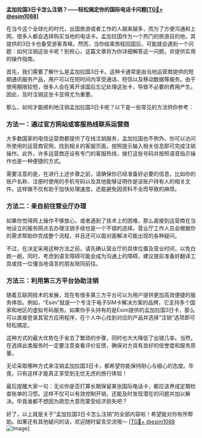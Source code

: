 **孟加拉国3日卡怎么注销？——轻松搞定你的国际电话卡问题[[TG💪+ @esim1088](https://t.me/s/esim1088)]**

在当今这个全球化的时代，出国旅游或者工作的人越来越多，而为了方便沟通和上网，很多人都会选择购买当地的电话卡。孟加拉国作为一个热门的旅游目的地，其提供的3日卡也备受游客青睐。然而，当你结束旅程回国后，可能就会遇到一个问题：如何注销这张卡呢？别担心，这篇文章将为你详细解答这一问题，并提供实用的操作指南。

首先，我们需要了解什么是孟加拉国3日卡。这种卡通常是由当地运营商提供的短期通讯服务产品，用户可以在短时间内享受通话、短信以及移动数据等服务。由于使用期限较短，很多人会在离开该国后忘记处理这张卡，导致不必要的费用产生。因此，及时注销这张卡显得尤为重要。

那么，如何才能顺利地注销孟加拉国3日卡呢？以下是一些常见的方法供你参考：

### 方法一：通过官方网站或客服热线联系运营商

大多数国家的电信运营商都提供了在线注销服务，孟加拉国也不例外。你可以访问所使用的运营商官网，找到相关的客服页面，按照提示输入相关信息即可完成注销操作。此外，许多运营商还设有专门的客服热线，拨打这些号码并按照语音指示操作也是一种便捷的方式。

需要注意的是，在进行上述步骤之前，请确保你已经准备好必要的信息，比如你的账户名称、注册时使用的手机号码以及其他能够证明你是该账户持有人的相关文件。这样做不仅有助于加快处理速度，还能避免因资料不全而导致的麻烦。

### 方法二：亲自前往营业厅办理

如果你觉得网上操作不够放心，或者遇到了技术上的困难，那么直接到运营商在当地设立的服务网点去办理注销手续也是一个不错的选择。营业厅工作人员会根据你的需求帮助你完成整个流程，并且还可以面对面解决可能出现的各种疑问。

不过，在决定采用这种方法之前，请先确认营业厅的具体位置及营业时间，以免白跑一趟。同时，考虑到语言障碍可能会成为沟通上的障碍，建议提前准备好翻译工具或找一位懂当地语言的朋友陪同前往。

### 方法三：利用第三方平台协助注销

随着互联网技术的发展，现在有很多第三方平台可以为用户提供更加高效便捷的服务体验。例如，“Esim”就是一个专注于电子SIM卡解决方案的品牌，它支持多个国家和地区的虚拟号码服务。如果你手头持有的是Esim提供的孟加拉国3日卡，那么可以直接登录其官方应用程序，在个人中心找到对应的产品并选择“注销”选项即可轻松搞定。

这种方式的最大优势在于省去了繁琐的步骤，同时也大大降低了出错几率。当然，在选择此类服务时一定要注意查看评价反馈，确保对方具有良好的信誉度和服务质量。

无论采取哪种方式来注销孟加拉国3日卡，都希望你能保持耐心与细心的态度。毕竟，只有这样才能真正享受到无忧无虑的旅行体验！

最后提醒大家一句：无论你是否打算长期保留某张国际电话卡，都应该养成定期检查账单的习惯。这样不仅可以有效控制开销，还能及时发现潜在的问题并加以解决。毕竟谁都不想因为疏忽大意而蒙受经济损失吧？

好了，以上就是关于“孟加拉国3日卡怎么注销”的全部内容啦！希望能对你有所帮助。如果还有其他疑问的话，欢迎随时留言交流哦～ [[TG💪+ @esim1088](https://t.me/s/esim1088) ![Image](https://i.postimg.cc/4NQfJmqS/Snipaste-2025-05-13-00-14-12.png)]